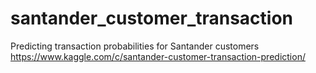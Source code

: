 # santander_customer_transaction
Predicting transaction probabilities for Santander customers
https://www.kaggle.com/c/santander-customer-transaction-prediction/
